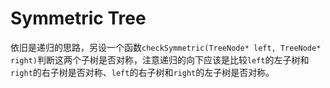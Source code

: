 # Symmetric Tree

依旧是递归的思路，另设一个函数``checkSymmetric(TreeNode* left, TreeNode* right)``判断这两个子树是否对称，注意递归的向下应该是比较``left``的左子树和``right``的右子树是否对称、``left``的右子树和``right``的左子树是否对称。

